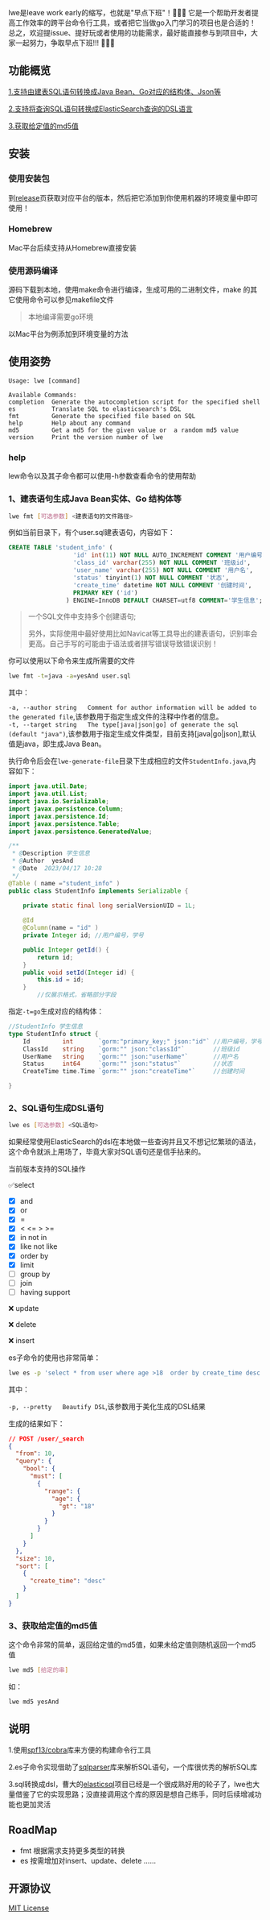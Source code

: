 lwe是leave work early的缩写，也就是"早点下班"！🤣🤣🤣
它是一个帮助开发者提高工作效率的跨平台命令行工具，或者把它当做go入门学习的项目也是合适的！
总之，欢迎提issue、提好玩或者使用的功能需求，最好能直接参与到项目中，大家一起努力，争取早点下班!!! 💪💪💪

## 功能概览

[1.支持由建表SQL语句转换成Java Bean、Go对应的结构体、Json等](#1)

[2.支持将查询SQL语句转换成ElasticSearch查询的DSL语言](#2)

[3.获取给定值的md5值](#3)

## 安装

### 使用安装包

到[release](https://github.com/yesAnd92/lwe/releases)页获取对应平台的版本，然后把它添加到你使用机器的环境变量中即可使用！

### Homebrew

Mac平台后续支持从Homebrew直接安装

### 使用源码编译

源码下载到本地，使用make命令进行编译，生成可用的二进制文件，make 的其它使用命令可以参见makefile文件

> 本地编译需要go环境

以Mac平台为例添加到环境变量的方法

## 使用姿势

```
Usage: lwe [command]

Available Commands:
completion  Generate the autocompletion script for the specified shell
es          Translate SQL to elasticsearch's DSL
fmt         Generate the specified file based on SQL
help        Help about any command
md5         Get a md5 for the given value or  a random md5 value
version     Print the version number of lwe
```
### help

lew命令以及其子命令都可以使用-h参数查看命令的使用帮助


<h3 id="1">1、建表语句生成Java Bean实体、Go 结构体等</h3>

```bash
lwe fmt [可选参数] <建表语句的文件路径> 
```

例如当前目录下，有个user.sql建表语句，内容如下：

```sql
CREATE TABLE 'student_info' (
				  'id' int(11) NOT NULL AUTO_INCREMENT COMMENT '用户编号,学号',
				  'class_id' varchar(255) NOT NULL COMMENT '班级id',
				  'user_name' varchar(255) NOT NULL COMMENT '用户名',
				  'status' tinyint(1) NOT NULL COMMENT '状态',
				  'create_time' datetime NOT NULL COMMENT '创建时间',
				  PRIMARY KEY ('id') 
				) ENGINE=InnoDB DEFAULT CHARSET=utf8 COMMENT='学生信息';
```

> 一个SQL文件中支持多个创建语句;
>
> 另外，实际使用中最好使用比如Navicat等工具导出的建表语句，识别率会更高。自己手写的可能由于语法或者拼写错误导致错误识别！

你可以使用以下命令来生成所需要的文件

```bash
lwe fmt -t=java -a=yesAnd user.sql
```

其中：

`-a, --author string   Comment for author information will be added to the generated file`,该参数用于指定生成文件的注释中作者的信息。\
`-t, --target string   The type[java|json|go] of generate the sql (default "java")`,该参数用于指定生成文件类型，目前支持\[java|go|json],默认值是java，即生成Java Bean。

执行命令后会在`lwe-generate-file`目录下生成相应的文件`StudentInfo.java`,内容如下：

```java
import java.util.Date;
import java.util.List;
import java.io.Serializable;
import javax.persistence.Column;
import javax.persistence.Id;
import javax.persistence.Table;
import javax.persistence.GeneratedValue;

/**
 * @Description 学生信息
 * @Author  yesAnd
 * @Date  2023/04/17 10:28
 */
@Table ( name ="student_info" )
public class StudentInfo implements Serializable {

    private static final long serialVersionUID = 1L;
    
	@Id 
	@Column(name = "id" )
    private Integer id;	//用户编号，学号

    public Integer getId() {
        return id;
    }
    public void setId(Integer id) {
        this.id = id;
    }
		//仅展示格式，省略部分字段
```

指定`-t=go`生成对应的结构体：

```go
//StudentInfo 学生信息
type StudentInfo struct {
	Id         int       `gorm:"primary_key;" json:"id"` //用户编号，学号
	ClassId    string    `gorm:"" json:"classId"`        //班级id
	UserName   string    `gorm:"" json:"userName"`       //用户名
	Status     int64     `gorm:"" json:"status"`         //状态
	CreateTime time.Time `gorm:"" json:"createTime"`     //创建时间

}
```

###

<h3 id="2">2、SQL语句生成DSL语句</h3>

```bash
lwe es [可选参数] <SQL语句> 
```

如果经常使用ElasticSearch的dsl在本地做一些查询并且又不想记忆繁琐的语法，这个命令就派上用场了，毕竟大家对SQL语句还是信手拈来的。

当前版本支持的SQL操作

✅select

*   [x] and&#x20;
*   [x] or&#x20;
*   [x] \=&#x20;
*   [x] <  <=  >  >=
*   [x] in  not in
*   [x] like   not like
*   [x] order by&#x20;
*   [x] limit
*   [ ] group by
*   [ ] join&#x20;
*   [ ] having support

❌ update

❌ delete

❌ insert

es子命令的使用也非常简单：

```bash
lwe es -p 'select * from user where age >18  order by create_time desc  limit 10,10'
```

其中：

`-p, --pretty   Beautify DSL`,该参数用于美化生成的DSL结果

生成的结果如下：

```json
// POST /user/_search
{
  "from": 10,
  "query": {
    "bool": {
      "must": [
        {
          "range": {
            "age": {
              "gt": "18"
            }
          }
        }
      ]
    }
  },
  "size": 10,
  "sort": [
    {
      "create_time": "desc"
    }
  ]
}
```
<h3 id="3">3、获取给定值的md5值</h3>
这个命令非常的简单，返回给定值的md5值，如果未给定值则随机返回一个md5值

```bash
lwe md5 [给定的串]
```
如：
```bash
lwe md5 yesAnd
```


## 说明
1.使用[spf13/cobra](github.com/spf13/cobra)库来方便的构建命令行工具

2.es子命令实现借助了[sqlparser](github.com/xwb1989/sqlparser)库来解析SQL语句，一个库很优秀的解析SQL库

3.sql转换成dsl，曹大的[elasticsql](https://github.com/cch123/elasticsql)项目已经是一个很成熟好用的轮子了，lwe也大量借鉴了它的实现思路；没直接调用这个库的原因是想自己练手，同时后续增减功能也更加灵活

## RoadMap
- fmt 根据需求支持更多类型的转换
- es 按需增加对insert、update、delete
......

## 开源协议

[MIT License](https://github.com/yesAnd92/lwe/blob/main/LICENSE)
